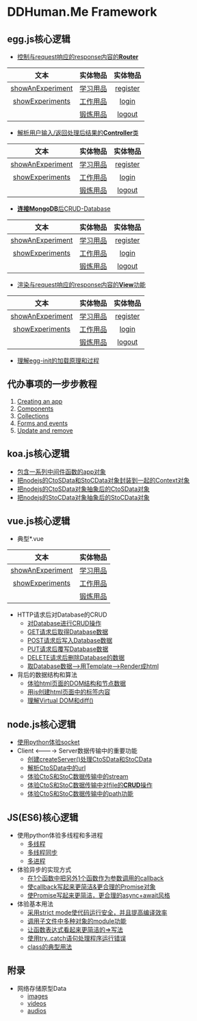 # DDHuman.Me Framework

## egg.js核心逻辑

- [控制与request响应的response内容的**Router**](/chapters/egg.js核心逻辑/控制与request响应的response内容的Router.md)

| 文本 | 实体物品 | 实体物品 |
|:-------:|:-------:|:-------:|
|[showAnExperiment]|[学习用品]|[register]|
|[showExperiments]|[工作用品]|[login]|
|                   |[锻炼用品]|[logout]|

[showAnExperiment]: /chapters/vue.js核心逻辑/Router/showAnExperiment.md
[showExperiments]: /chapters/vue.js核心逻辑/Router/showExperiments.md

[学习用品]: /chapters/egg.js核心逻辑/Router/学习用品.md
[工作用品]: /chapters/egg.js核心逻辑/Router/工作用品.md
[锻炼用品]: /chapters/egg.js核心逻辑/Router/锻炼用品.md

[register]: /chapters/egg.js核心逻辑/Router/register.md
[login]: /chapters/egg.js核心逻辑/Router/login.md
[logout]: /chapters/egg.js核心逻辑/Router/logout.md

- [解析用户输入/返回处理后结果的**Controller**类](/chapters/egg.js核心逻辑/解析用户输入-返回处理后结果的Controller类.md)

| 文本 | 实体物品 | 实体物品 |
|:-------:|:-------:|:-------:|
|[showAnExperiment]|[学习用品]|[register]|
|[showExperiments]|[工作用品]|[login]|
|                   |[锻炼用品]|[logout]|

[showAnExperiment]: /chapters/vue.js核心逻辑/Ctroller/showAnExperiment.md
[showExperiments]: /chapters/vue.js核心逻辑/Ctroller/showExperiments.md

[学习用品]: /chapters/egg.js核心逻辑/Ctroller/学习用品.md
[工作用品]: /chapters/egg.js核心逻辑/Ctroller/工作用品.md
[锻炼用品]: /chapters/egg.js核心逻辑/Ctroller/锻炼用品.md

[register]: /chapters/egg.js核心逻辑/Ctroller/register.md
[login]: /chapters/egg.js核心逻辑/Ctroller/login.md
[logout]: /chapters/egg.js核心逻辑/Ctroller/logout.md

- [**连接MongoDB**后CRUD-Database](/chapters/egg.js核心逻辑/连接MongoDB后CRUD-Database.md)

| 文本 | 实体物品 | 实体物品 |
|:-------:|:-------:|:-------:|
|[showAnExperiment]|[学习用品]|[register]|
|[showExperiments]|[工作用品]|[login]|
|                   |[锻炼用品]|[logout]|

[showAnExperiment]: /chapters/vue.js核心逻辑/Model/showAnExperiment.md
[showExperiments]: /chapters/vue.js核心逻辑/Model/showExperiments.md

[学习用品]: /chapters/egg.js核心逻辑/Model/学习用品.md
[工作用品]: /chapters/egg.js核心逻辑/Model/工作用品.md
[锻炼用品]: /chapters/egg.js核心逻辑/Model/锻炼用品.md

[register]: /chapters/egg.js核心逻辑/Model/register.md
[login]: /chapters/egg.js核心逻辑/Model/login.md
[logout]: /chapters/egg.js核心逻辑/Model/logout.md

- [渲染与request响应的response内容的**View**功能](/chapters/egg.js核心逻辑/渲染与request响应的response内容的View功能.md)

| 文本 | 实体物品 | 实体物品 |
|:-------:|:-------:|:-------:|
|[showAnExperiment]|[学习用品]|[register]|
|[showExperiments]|[工作用品]|[login]|
|                   |[锻炼用品]|[logout]|

[showAnExperiment]: /chapters/vue.js核心逻辑/View/showAnExperiment.md
[showExperiments]: /chapters/vue.js核心逻辑/View/showExperiments.md

[学习用品]: /chapters/egg.js核心逻辑/View/学习用品.md
[工作用品]: /chapters/egg.js核心逻辑/View/工作用品.md
[锻炼用品]: /chapters/egg.js核心逻辑/View/锻炼用品.md

[register]: /chapters/egg.js核心逻辑/View/register.md
[login]: /chapters/egg.js核心逻辑/View/login.md
[logout]: /chapters/egg.js核心逻辑/View/logout.md

- [理解egg-init的加载原理和过程](/chapters/egg.js核心逻辑/理解egg-init的加载原理和过程.md)

## 代办事项的一步步教程

1. [Creating an app](/chapters/一步步教程_代办事项应用/Creating_an_app.md)
2. [Components](/chapters/一步步教程_代办事项应用/Components.md)
3. [Collections](/chapters/一步步教程_代办事项应用/Collections.md)
4. [Forms and events](/chapters/一步步教程_代办事项应用/Forms_and_events.md)
5. [Update and remove](/chapters/一步步教程_代办事项应用/Update_and_remove.md)

## koa.js核心逻辑

- [包含一系列中间件函数的app对象](/chapters/koa.js核心逻辑/包含一系列中间件函数的app对象.md)
- [把nodejs的CtoSData和StoCData对象封装到一起的Context对象](/chapters/koa.js核心逻辑/把nodejs的CtoSData和StoCData对象封装到一起的Context对象.md)
- [把nodejs的CtoSData对象抽象后的CtoSData对象](/chapters/koa.js核心逻辑/把nodejs的CtoSData对象抽象后的CtoSData对象.md)
- [把nodejs的StoCData对象抽象后的StoCData对象](/chapters/koa.js核心逻辑/把nodejs的StoCData对象抽象后的StoCData对象.md)

## vue.js核心逻辑

- 典型*.vue

| 文本 | 实体物品 |
|:-------:|:-------:|
|[showAnExperiment]|[学习用品]|
|[showExperiments]|[工作用品]|
|                   |[锻炼用品]|

[showAnExperiment]: /chapters/vue.js核心逻辑/showAnExperiment.md
[showExperiments]: /chapters/vue.js核心逻辑/showExperiments.md

[学习用品]: /chapters/vue.js核心逻辑/学习用品.md
[工作用品]: /chapters/vue.js核心逻辑/工作用品.md
[锻炼用品]: /chapters/vue.js核心逻辑/锻炼用品.md

- HTTP请求后对Database的CRUD
  - [对Database进行CRUD操作](/chapters/vue.js核心逻辑/对Database进行CRUD操作.md)
  - [GET请求后取得Database数据](/chapters/vue.js核心逻辑/GET请求后取得Database数据.md)
  - [POST请求后写入Database数据](/chapters/vue.js核心逻辑/POST请求后写入Database数据.md)
  - [PUT请求后覆写Database数据](/chapters/vue.js核心逻辑/PUT请求后覆写Database数据.md)
  - [DELETE请求后删除Database的数据](/chapters/vue.js核心逻辑/DELETE请求后删除Database中的数据.md)
  - [取Database数据-->用Template-->Render成html](/chapters/vue.js核心逻辑/从Database取得数据通过TemplateRender成html文件.md)
- 背后的数据结构和算法
  - [体验html页面的DOM结构和节点数据](/chapters/vue.js核心逻辑/体验html页面的DOM结构和节点数据.md)
  - [用js创建html页面中的标签内容](/chapters/vue.js核心逻辑/用js创建html页面中的标签内容.md)
  - [理解Virtual DOM和diff()](/chapters/vue.js核心逻辑/理解Virtual_DOM和diff().md)

## node.js核心逻辑

- [使用python体验socket](/chapters/node.js核心逻辑/使用python体验socket.md)
- Client <----> Server数据传输中的重要功能
	- [创建createServer()处理CtoSData和StoCData](/chapters/node.js核心逻辑/创建createServer()处理CtoSData和StoCData.md)
	- [解析CtoSData中的url](/chapters/node.js核心逻辑/解析CtoSData中的url.md)
	- [体验CtoS和StoC数据传输中的stream](/chapters/node.js核心逻辑/体验CtoS和StoC数据传输中的stream.md)
	- [体验CtoS和StoC数据传输中对file的**CRUD**操作](/chapters/node.js核心逻辑/体验CtoS和StoC数据传输中对file的CRUD操作.md)
	- [体验CtoS和StoC数据传输中的path功能](/chapters/node.js核心逻辑/体验CtoS和StoC数据传输中的path功能.md)

## JS(ES6)核心逻辑

- 使用python体验多线程和多进程
	- [多线程](/chapters/JS(ES6)核心逻辑/使用python体验多线程.md)
	- [多线程同步](/chapters/JS(ES6)核心逻辑/使用python体验多线程同步.md) 
	- [多进程](/chapters/JS(ES6)核心逻辑/使用python体验多进程.md)
- 体验异步的实现方式
  - [在1个函数中把另外1个函数作为参数调用的callback](/chapters/JS(ES6)核心逻辑/在1个函数中把另外1个函数作为参数调用的callback.md)
  - [使callback写起来更简洁&更合理的Promise对象](/chapters/JS(ES6)核心逻辑/使callback写起来更简洁&更合理的Promise对象.md)
  - [使Promise写起来更简洁，更合理的async+await风格](/chapters/JS(ES6)核心逻辑/使Promise写起来更简洁，更合理的async+await风格.md)
- 体验基本用法
  - [采用strict mode使代码运行安全，并且提高编译效率](/chapters/JS(ES6)核心逻辑/采用strict_mode使代码运行安全&提高编译效率.md)
  - [调用子文件中多种对象的module功能](/chapters/JS(ES6)核心逻辑/调用子文件中多种对象的module功能.md)
  - [让函数表达式看起来更简洁的=>写法](/chapters/JS(ES6)核心逻辑/让函数表达式看起来更简洁的Arrow写法.md)
  - [使用try..catch语句处理程序运行错误](/chapters/JS(ES6)核心逻辑/使用try..catch语句处理程序运行错误.md)
  - [class的典型用法](/chapters/JS(ES6)核心逻辑/class的典型用法.md)

## 附录

- 网络存储原型Data
  - [images](/chapters/附录/网络存储原型Data的images.md)
  - [videos](/chapters/附录/网络存储原型Data的videos.md)
  - [audios](/chapters/附录/网络存储原型Data的audios.md)


